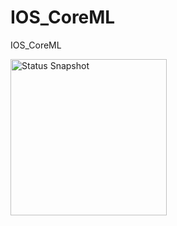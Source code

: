 # IOS_CoreML
IOS_CoreML

<img src="https://github.com/pkmklong/IOS_CoreML/blob/main/coreml_example.png" height="250"  class="center" title="Status Snapshot">

